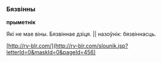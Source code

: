 ### Бязвінны
**прыметнік**

Які не мае віны. Бязвіннае дзіця. || назоўнік: бязвіннасць.

<a rel="author">[http://rv-blr.com/](http://rv-blr.com/slounik.jsp?letterId=0&maskId=0&pageId=456)</a>
